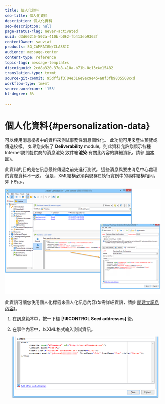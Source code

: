 ```yaml
---
title: 個人化資料
seo-title: 個人化資料
description: 個人化資料
seo-description: null
page-status-flag: never-activated
uuid: d3d66216-502a-410b-b062-fb413eb9363f
contentOwner: sauviat
products: SG_CAMPAIGN/CLASSIC
audience: message-center
content-type: reference
topic-tags: message-templates
discoiquuid: 2cd8a320-37e8-410a-b71b-0c13c8e15482
translation-type: tm+mt
source-git-commit: 95dff2f3704e316e9ec9e454a8f3fb9835508ccd
workflow-type: tm+mt
source-wordcount: '153'
ht-degree: 5%

---
```



# 個人化資料{#personalization-data}

可以使用消息模板中的資料來測試事務性消息個性化。 此功能可用來產生預覽或傳送校樣。 如果您安裝了 **Deliverability** module，則此資料允許您顯示各種Internet訪問提供商的消息渲染(收件箱&#x200B;**渲染**:有關此內容的詳細資訊，請參 [閱本節](../../delivery/using/inbox-rendering.md))。

此資料的目的是在訊息最終傳遞之前先進行測試。 這些消息與要由消息中心處理的實際資料不一致。 但是，XML結構必須與儲存在執行實例中的事件結構相同，如下所示。

![](assets/messagecenter_create_custo_006.png)

此資訊可讓您使用個人化標籤來個人化訊息內容(如需詳細資訊，請參 [閱建立訊息內容](../../message-center/using/creating-message-content.md))。

1. 在訊息範本中，按一下標 **[!UICONTROL Seed addresses]** 簽。
1. 在事件內容中，以XML格式輸入測試資訊。

   ![](assets/messagecenter_create_custo_001.png)
